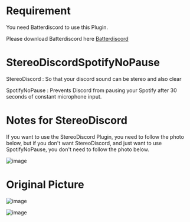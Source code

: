# Requirement
You need Batterdiscord to use this Plugin.

Please download Batterdiscord here [Batterdiscord](https://betterdiscord.app)

# StereoDiscordSpotifyNoPause

StereoDiscord : So that your discord sound can be stereo and also clear 

SpotifyNoPause : Prevents Discord from pausing your Spotify after 30 seconds of constant microphone input.

# Notes for StereoDiscord
If you want to use the StereoDiscord Plugin, you need to follow the photo below, but if you don't want StereoDiscord, and just want to use SpotifyNoPause, you don't need to follow the photo below.

![image](https://github.com/justfariss/StereoDiscord/assets/49750385/5e976eae-a984-4a73-81bc-1e5851e115f7)


# Original Picture

![image](https://github.com/justfariss/StereoDiscordSpotifyNoPause/assets/49750385/1374e220-1f5c-41dd-819d-4abcce5cafcb)

![image](https://github.com/justfariss/StereoDiscordSpotifyNoPause/assets/49750385/e320e3d7-4e9a-42f7-93e4-e2c4abc7d21f)
